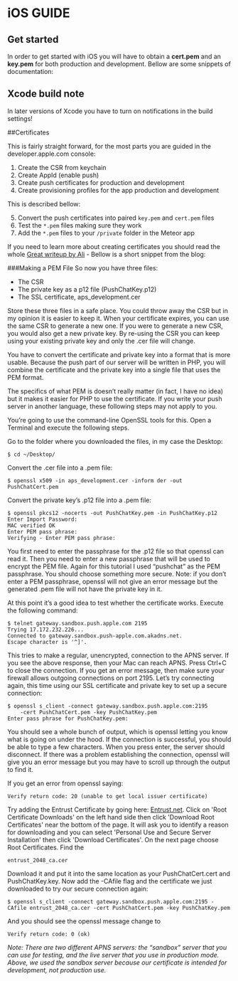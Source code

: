 iOS GUIDE
=============

## Get started
In order to get started with iOS you will have to obtain a __cert.pem__ and an __key.pem__ for both production and development.
Bellow are some snippets of documentation:

## Xcode build note

In later versions of Xcode you have to turn on notifications in the build settings!

##Certificates

This is fairly straight forward, for the most parts you are guided in the developer.apple.com console:

1. Create the CSR from keychain
2. Create AppId (enable push)
3. Create push certificates for production and development
4. Create provisioning profiles for the app production and development

This is described bellow:

5. Convert the push certificates into paired `key.pem` and `cert.pem` files
6. Test the `*.pem` files making sure they work
7. Add the `*.pem` files to your `/private` folder in the Meteor app

If you need to learn more about creating certificates you should read the whole [Great writeup by Ali](http://www.raywenderlich.com/32960/apple-push-notification-services-in-ios-6-tutorial-part-1) - Bellow is a short snippet from the blog:

###Making a PEM File
So now you have three files:
* The CSR
* The private key as a p12 file (PushChatKey.p12)
* The SSL certificate, aps_development.cer

Store these three files in a safe place. You could throw away the CSR but in my opinion it is easier to keep it. When your certificate expires, you can use the same CSR to generate a new one. If you were to generate a new CSR, you would also get a new private key. By re-using the CSR you can keep using your existing private key and only the .cer file will change.

You have to convert the certificate and private key into a format that is more usable. Because the push part of our server will be written in PHP, you will combine the certificate and the private key into a single file that uses the PEM format.

The specifics of what PEM is doesn’t really matter (in fact, I have no idea) but it makes it easier for PHP to use the certificate. If you write your push server in another language, these following steps may not apply to you.

You’re going to use the command-line OpenSSL tools for this. Open a Terminal and execute the following steps.

Go to the folder where you downloaded the files, in my case the Desktop:
```
$ cd ~/Desktop/
```
Convert the .cer file into a .pem file:
```
$ openssl x509 -in aps_development.cer -inform der -out PushChatCert.pem
```
Convert the private key’s .p12 file into a .pem file:
```
$ openssl pkcs12 -nocerts -out PushChatKey.pem -in PushChatKey.p12
Enter Import Password: 
MAC verified OK
Enter PEM pass phrase: 
Verifying - Enter PEM pass phrase: 
```
You first need to enter the passphrase for the .p12 file so that openssl can read it. Then you need to enter a new passphrase that will be used to encrypt the PEM file. Again for this tutorial I used “pushchat” as the PEM passphrase. You should choose something more secure.
Note: if you don’t enter a PEM passphrase, openssl will not give an error message but the generated .pem file will not have the private key in it.

At this point it’s a good idea to test whether the certificate works. Execute the following command:
```
$ telnet gateway.sandbox.push.apple.com 2195
Trying 17.172.232.226...
Connected to gateway.sandbox.push-apple.com.akadns.net.
Escape character is '^]'.
```
This tries to make a regular, unencrypted, connection to the APNS server. If you see the above response, then your Mac can reach APNS. Press Ctrl+C to close the connection. If you get an error message, then make sure your firewall allows outgoing connections on port 2195.
Let’s try connecting again, this time using our SSL certificate and private key to set up a secure connection:
```
$ openssl s_client -connect gateway.sandbox.push.apple.com:2195 
    -cert PushChatCert.pem -key PushChatKey.pem
Enter pass phrase for PushChatKey.pem: 
```
You should see a whole bunch of output, which is openssl letting you know what is going on under the hood.
If the connection is successful, you should be able to type a few characters. When you press enter, the server should disconnect. If there was a problem establishing the connection, openssl will give you an error message but you may have to scroll up through the output to find it.

If you get an error from openssl saying:
```
Verify return code: 20 (unable to get local issuer certificate) 
```
Try adding the Entrust Certificate by going here: [Entrust.net](http://www.entrust.net/developer/index.cfm). Click on 'Root Certificate Downloads' on the left hand side then click 'Download Root Certificates' near the bottom of the page. It will ask you to identify a reason for downloading and you can select 'Personal Use and Secure Server Installation' then click 'Download Certificates'. On the next page choose Root Certificates. Find the 
```
entrust_2048_ca.cer
```
Download it and put it into the same location as your PushChatCert.cert and PushChatKey.key. Now add the -CAfile flag and the certificate we just downloaded to try our secure connection again:
```
$ openssl s_client -connect gateway.sandbox.push.apple.com:2195 -CAfile entrust_2048_ca.cer -cert PushChatCert.pem -key PushChatKey.pem
```
And you should see the openssl message change to 
```
Verify return code: 0 (ok) 
```
*Note: There are two different APNS servers: the “sandbox” server that you can use for testing, and the live server that you use in production mode. Above, we used the sandbox server because our certificate is intended for development, not production use.*
